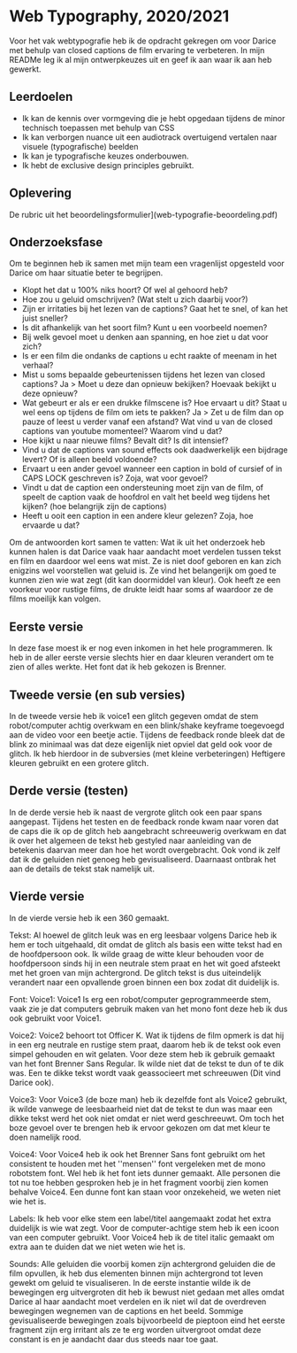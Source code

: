 
# Web Typography, 2020/2021


Voor het vak webtypografie heb ik de opdracht gekregen om voor Darice met behulp van closed captions de film ervaring te verbeteren. In mijn READMe leg ik al mijn ontwerpkeuzes uit en geef ik aan waar ik aan heb gewerkt.

## Leerdoelen

- Ik kan de kennis over vormgeving die je hebt opgedaan tijdens de minor technisch toepassen met behulp van CSS
- Ik kan verborgen nuance uit een audiotrack overtuigend vertalen naar visuele (typografische) beelden
- Ik kan je typografische keuzes onderbouwen.
- Ik hebt de exclusive design principles gebruikt.

## Oplevering

De rubric uit het beoordelingsformulier](web-typografie-beoordeling.pdf)

## Onderzoeksfase

Om te beginnen heb ik samen met mijn team een vragenlijst opgesteld voor Darice om haar situatie beter te begrijpen.

* Klopt het dat u 100% niks hoort? Of wel al gehoord heb?
* Hoe zou u geluid omschrijven? (Wat stelt u zich daarbij voor?)
* Zijn er irritaties bij het lezen van de captions? Gaat het te snel, of kan het juist sneller?
* Is dit afhankelijk van het soort film? Kunt u een voorbeeld noemen?
* Bij welk gevoel moet u denken aan spanning, en hoe ziet u dat voor zich?
* Is er een film die ondanks de captions u echt raakte of meenam in het verhaal?
* Mist u soms bepaalde gebeurtenissen tijdens het lezen van closed captions? Ja > Moet u deze dan opnieuw bekijken? Hoevaak bekijkt u deze opnieuw?
* Wat gebeurt er als er een drukke filmscene is? Hoe ervaart u dit?
Staat u wel eens op tijdens de film om iets te pakken? Ja > Zet u de film dan op pauze of leest u verder vanaf een afstand?
Wat vind u van de closed captions van youtube momenteel? Waarom vind u dat?
* Hoe kijkt u naar nieuwe films? Bevalt dit? Is dit intensief?
* Vind u dat de captions van sound effects ook daadwerkelijk een bijdrage levert? Of is alleen beeld voldoende?
* Ervaart u een ander gevoel wanneer een caption in bold of cursief of in CAPS LOCK geschreven is? Zoja, wat voor gevoel?
* Vindt u dat de caption een ondersteuning moet zijn van de film, of speelt de caption vaak de hoofdrol en valt het beeld weg tijdens het kijken? (hoe belangrijk zijn de captions)
* Heeft u ooit een caption in een andere kleur gelezen? Zoja, hoe ervaarde u dat?

Om de antwoorden kort samen te vatten: Wat ik uit het onderzoek heb kunnen halen is dat Darice vaak haar aandacht moet verdelen tussen tekst en film en daardoor wel eens wat mist. Ze is niet doof geboren en kan zich enigzins wel voorstellen wat geluid is. Ze vind het belangerijk om goed te kunnen zien wie wat zegt (dit kan doormiddel van kleur). Ook heeft ze een voorkeur voor rustige films, de drukte leidt haar soms af waardoor ze de films moeilijk kan volgen.


## Eerste versie
In deze fase moest ik er nog even inkomen in het hele programmeren. Ik heb in de aller eerste versie slechts hier en daar kleuren verandert om te zien of alles werkte. Het font dat ik heb gekozen is Brenner.

## Tweede versie (en sub versies)
In de tweede versie heb ik voice1 een glitch gegeven omdat de stem robot/computer achtig overkwam en een blink/shake keyframe toegevoegd aan de video voor een beetje actie. Tijdens de feedback ronde bleek dat de blink zo minimaal was dat deze eigenlijk niet opviel dat geld ook voor de glitch. Ik heb hierdoor in de subversies (met kleine verbeteringen) Heftigere kleuren gebruikt en een grotere glitch.

## Derde versie (testen)
In de derde versie heb ik naast de vergrote glitch ook een paar spans aangepast. Tijdens het testen en de feedback ronde kwam naar voren dat de caps die ik op de glitch heb aangebracht schreeuwerig overkwam en dat ik over het algemeen de tekst heb gestyled naar aanleiding van de betekenis daarvan meer dan hoe het wordt overgebracht. Ook vond ik zelf dat ik de geluiden niet genoeg heb gevisualiseerd. Daarnaast ontbrak het aan de details de tekst stak namelijk uit.

## Vierde versie
In de vierde versie heb ik een 360 gemaakt. 

Tekst:
Al hoewel de glitch leuk was en erg leesbaar volgens Darice heb ik hem er toch uitgehaald, dit omdat de glitch als basis een witte tekst had en de hoofdpersoon ook. Ik wilde graag de witte kleur behouden voor de hoofdpersoon sinds hij in een neutrale stem praat en het wit goed afsteekt met het groen van mijn achtergrond. De glitch tekst is dus uiteindelijk verandert naar een opvallende groen binnen een box zodat dit duidelijk is.  

Font: 
Voice1: Voice1 Is erg een robot/computer geprogrammeerde stem, vaak zie je dat computers gebruik maken van het mono font deze heb ik dus ook gebruikt voor Voice1.

Voice2: Voice2 behoort tot Officer K. Wat ik tijdens de film opmerk is dat hij in een erg neutrale en rustige stem praat, daarom heb ik de tekst ook even simpel gehouden en wit gelaten. Voor deze stem heb ik gebruik gemaakt van het font Brenner Sans Regular. Ik wilde niet dat de tekst te dun of te dik was. Een te dikke tekst wordt vaak geassocieert met schreeuwen (Dit vind Darice ook). 

Voice3: Voor Voice3 (de boze man) heb ik dezelfde font als Voice2 gebruikt, ik wilde vanwege de leesbaarheid niet dat de tekst te dun was maar een dikke tekst werd het ook niet omdat er niet werd geschreeuwt. Om toch het boze gevoel over te brengen heb ik ervoor gekozen om dat met kleur te doen namelijk rood.

Voice4: Voor Voice4 heb ik ook het Brenner Sans font gebruikt om het consistent te houden met het ''mensen'' font vergeleken met de mono robotstem font. Wel heb ik het font iets dunner gemaakt. Alle personen die tot nu toe hebben gesproken heb je in het fragment voorbij zien komen behalve Voice4. Een dunne font kan staan voor onzekeheid, we weten niet wie het is.

Labels: Ik heb voor elke stem een label/titel aangemaakt zodat het extra duidelijk is wie wat zegt. Voor de computer-achtige stem heb ik een icoon van een computer gebruikt. Voor Voice4 heb ik de titel italic gemaakt om extra aan te duiden dat we niet weten wie het is. 

Sounds: Alle geluiden die voorbij komen zijn achtergrond geluiden die de film opvullen, ik heb dus elementen binnen mijn achtergrond tot leven gewekt om geluid te visualiseren. In de eerste instantie wilde ik de bewegingen erg uitvergroten dit heb ik bewust niet gedaan met alles omdat Darice al haar aandacht moet verdelen en ik niet wil dat de overdreven bewegingen wegnemen van de captions en het beeld. Sommige gevisualiseerde bewegingen zoals bijvoorbeeld de pieptoon eind het eerste fragment zijn erg irritant als ze te erg worden uitvergroot omdat deze constant is en je aandacht daar dus steeds naar toe gaat.


